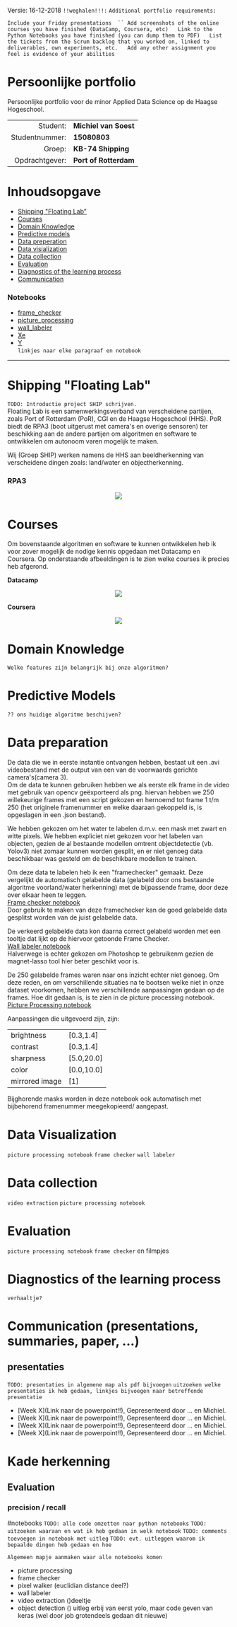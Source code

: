 Versie: 16-12-2018
`!!weghalen!!!:`
`Additional portfolio requirements:`

`Include your Friday presentations  ``
Add screenshots of the online courses you have finished (DataCamp, Coursera, etc)  
Link to the Python Notebooks you have finished (you can dump them to PDF)  
List the tickets from the Scrum backlog that you worked on, linked to deliverables, own experiments, etc.  
Add any other assignment you feel is evidence of your abilities`

# Persoonlijke portfolio
Persoonlijke portfolio voor de minor Applied Data Science op de Haagse Hogeschool.  

|  | |
| ---: | :--- |
|Student:| <b>Michiel van Soest</b>|
|Studentnummer:| <b>15080803</b>|
|Groep:| <b>KB-74 Shipping</b>|
|Opdrachtgever:| <b>Port of Rotterdam</b>|

# Inhoudsopgave


* [Shipping "Floating Lab"](https://github.com/KB-74/portfolio/blob/master/Michiel/portfolio.md#shipping-floating-lab)  
* [Courses](https://github.com/KB-74/portfolio/blob/master/Michiel/portfolio.md#courses) 
* [Domain Knowledge](https://github.com/KB-74/portfolio/blob/master/Michiel/portfolio.md#domain-knowledge) 
* [Predictive models](https://github.com/KB-74/portfolio/blob/master/Michiel/portfolio.md#predictive-models) 
* [Data preperation](https://github.com/KB-74/portfolio/blob/master/Michiel/portfolio.md#data-preparation) 
* [Data visialization](https://github.com/KB-74/portfolio/blob/master/Michiel/portfolio.md#data-visualization) 
* [Data collection](https://github.com/KB-74/portfolio/blob/master/Michiel/portfolio.md#data-collection) 
* [Evaluation](https://github.com/KB-74/portfolio/blob/master/Michiel/portfolio.md#evaluation) 
* [Diagnostics of the learning process](https://github.com/KB-74/portfolio/blob/master/Michiel/portfolio.md#diagnostics-of-the-learning-process) 
* [Communication](https://github.com/KB-74/portfolio/blob/master/Michiel/portfolio.md#communication-presentations-summaries-paper-) 

### Notebooks
* [frame_checker](https://github.com/KB-74/portfolio/blob/master/Michiel/Notebooks/frame_checker.ipynb) 
* [picture_processing](https://github.com/KB-74/portfolio/blob/master/Michiel/Notebooks/picture_processing.ipynb) 
* [wall_labeler](https://github.com/KB-74/portfolio/blob/master/Michiel/Notebooks/wall_labeler.ipynb) 
* [Xe](https://github.com/KB-74/portfolio/blob/master/Michiel/Notebooks/Xe.ipynb)
* [Y](https://github.com/KB-74/portfolio/blob/master/Michiel/Notebooks/Y.ipynb)   
`linkjes naar elke paragraaf en notebook`
___
# Shipping "Floating Lab"
`TODO: Introductie project SHIP schrijven.`  
Floating Lab is een samenwerkingsverband van verscheidene partijen, zoals Port of Rotterdam (PoR), CGI en de Haagse Hogeschool (HHS). PoR biedt de RPA3 (boot uitgerust met camera's en overige sensoren) ter beschikking aan de andere partijen om algoritmen en software te ontwikkelen om autonoom varen mogelijk te maken.  

Wij (Groep SHIP) werken namens de HHS aan beeldherkenning van verscheidene dingen zoals: land/water en objectherkenning.  

### RPA3
<p align="center"> <img src="https://github.com/KB-74/portfolio/blob/master/Michiel/pictures/rpa3.jpg"> </p>

# Courses
Om bovenstaande algoritmen en software te kunnen ontwikkelen heb ik voor zover mogelijk de nodige kennis opgedaan met Datacamp en Coursera. Op onderstaande afbeeldingen is te zien welke courses ik precies heb afgerond.  

<b>Datacamp</b>
<p align="center"> <img src="https://github.com/KB-74/portfolio/blob/master/Michiel/pictures/datacamp_michiel.png"> </p>  
<b>Coursera</b>
<p align="center"> <img src="https://github.com/KB-74/portfolio/blob/master/Michiel/pictures/coursera_michiel.png"> </p>

# Domain Knowledge
`Welke features zijn belangrijk bij onze algoritmen?`

# Predictive Models
`?? ons huidige algoritme beschijven?`

# Data preparation
De data die we in eerste instantie ontvangen hebben, bestaat uit een .avi videobestand met de output van een van de voorwaards gerichte camera's(camera 3).  
Om de data te kunnen gebruiken hebben we als eerste elk frame in de video met gebruik van opencv geëxporteerd als png. hiervan hebben we 250 willekeurige frames met een script gekozen en hernoemd tot frame 1 t/m 250 (het originele framenummer en welke daaraan gekoppeld is, is opgeslagen in een .json bestand).

We hebben gekozen om het water te labelen d.m.v. een mask met zwart en witte pixels. We hebben expliciet niet gekozen voor het labelen van objecten, gezien de al bestaande modellen omtrent objectdetectie (vb. Yolov3) niet  zomaar kunnen worden gesplit, en er niet genoeg data beschikbaar was gesteld om de beschikbare modellen te trainen.  

Om deze data te labelen heb ik een "framechecker" gemaakt. Deze vergelijkt de automatisch gelabelde data (gelabeld door ons bestaande algoritme voorland/water herkenning) met de bijpassende frame, door deze over elkaar heen te leggen.  
[Frame checker notebook](https://github.com/KB-74/portfolio/blob/master/Michiel/Notebooks/frame_checker.ipynb)  
Door gebruik te maken van deze framechecker kan de goed gelabelde data gesplitst worden van de juist gelabelde data.  


De verkeerd gelabelde data kon daarna correct gelabeld worden met een tooltje dat lijkt op de hiervoor getoonde Frame Checker.  
[Wall labeler notebook](https://github.com/KB-74/portfolio/blob/master/Michiel/Notebooks/wall_labeler.ipynb)  
Halverwege is echter gekozen om Photoshop te gebruikenm gezien de magnet-lasso tool hier beter geschikt voor is.

De 250 gelabelde frames waren naar ons inzicht echter niet genoeg. Om deze reden, en om verschillende situaties na te bootsen welke niet in onze dataset voorkomen, hebben we verschillende aanpassingen gedaan op de frames. Hoe dit gedaan is, is te zien in de picture processing notebook.  
[Picture Processing notebook](https://github.com/KB-74/portfolio/blob/master/Michiel/Notebooks/picture_processing.ipynb)

Aanpassingen die uitgevoerd zijn, zijn:  

|  | |
| :--- | :--- |
|brightness| [0.3,1.4]|        # [0.4,0.5,0.6,0.7,0.8,0.9,1.1,1.2,1.3,1.4]
|contrast| [0.3,1.4]|        # [0.4,0.5,0.6,0.7,0.8,0.9,1.0,1.2,1.3,1.4]
|sharpness| [5.0,20.0]|        # [5.0, 10.0, 15.0, 20.0]
|color| [0.0,10.0]|            # [0.0, 3.0, 6.0, 10.0]
|mirrored image| [1]|

Bijghorende masks worden in deze notebook ook automatisch met bijbehorend framenummer meegekopieerd/ aangepast.

# Data Visualization
`picture processing notebook`
`frame checker`
`wall labeler`

# Data collection
`video extraction`
`picture processing notebook`

# Evaluation
`picture processing notebook`
`frame checker`
en filmpjes

# Diagnostics of the learning process
`verhaaltje?`

# Communication (presentations, summaries, paper, ...)
## presentaties 
`TODO: presentaties in algemene map als pdf bijvoegen`
`uitzoeken welke presentaties ik heb gedaan, linkjes bijvoegen naar betreffende presentatie`  
* [Week X](Link naar de powerpoint!!), Gepresenteerd door ... en Michiel.
* [Week X](Link naar de powerpoint!!), Gepresenteerd door ... en Michiel.
* [Week X](Link naar de powerpoint!!), Gepresenteerd door ... en Michiel.
* [Week X](Link naar de powerpoint!!), Gepresenteerd door ... en Michiel.


# Kade herkenning


## Evaluation

### precision / recall

#notebooks
`TODO: alle code omzetten naar python notebooks`
`TODO: uitzoeken waaraan en wat ik heb gedaan in welk notebook`
`TODO: comments toevoegen in notebook met uitleg`
`TODO: evt. uitleggen waarom ik bepaalde dingen heb gedaan en hoe`

`Algemeen mapje aanmaken waar alle notebooks komen`
- picture processing
- frame checker
- pixel walker (euclidian distance deel?)
- wall labeler
- video extraction ()deeltje
- object detection () uitleg erbij van eerst yolo, maar code geven van keras (wel door job grotendeels gedaan dit nieuwe) 



